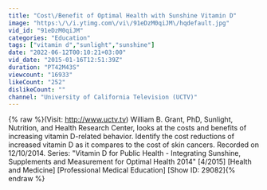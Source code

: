 ```yaml
---
title: "Cost\/Benefit of Optimal Health with Sunshine Vitamin D"
image: "https:\/\/i.ytimg.com\/vi\/91eDzM0qiJM\/hqdefault.jpg"
vid_id: "91eDzM0qiJM"
categories: "Education"
tags: ["vitamin d","sunlight","sunshine"]
date: "2022-06-12T00:10:21+03:00"
vid_date: "2015-01-16T12:51:39Z"
duration: "PT42M43S"
viewcount: "16933"
likeCount: "252"
dislikeCount: ""
channel: "University of California Television (UCTV)"
---
```

{% raw %}(Visit: <a rel="nofollow" target="blank" href="http://www.uctv.tv)">http://www.uctv.tv)</a> William B. Grant, PhD, Sunlight, Nutrition, and Health Research Center, looks at the costs and benefits of increasing vitamin D-related behavior. Identify the cost reductions of increased vitamin D as it compares to the cost of skin cancers. Recorded on 12/10/2014. Series: &quot;Vitamin D for Public Health - Integrating Sunshine, Supplements and Measurement for Optimal Health 2014&quot; [4/2015] [Health and Medicine] [Professional Medical Education] [Show ID: 29082]{% endraw %}
